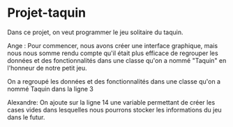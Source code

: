 # Projet-taquin
Dans ce projet, on veut programmer le jeu solitaire du taquin.

Ange : Pour commencer, nous avons créer une interface graphique, mais nous nous somme rendu compte qu'il était plus efficace de regrouper les données et des fonctionnalités dans une classe qu'on a nommé "Taquin" en l'honneur de notre petit jeu.

On a regroupé les données et des fonctionnalités dans une classe qu'on a nommé Taquin dans la ligne 3









Alexandre: On ajoute sur la ligne 14 une variable permettant de créer les cases vides dans lesquelles nous pourrons stocker les informations du jeu dans le futur.

